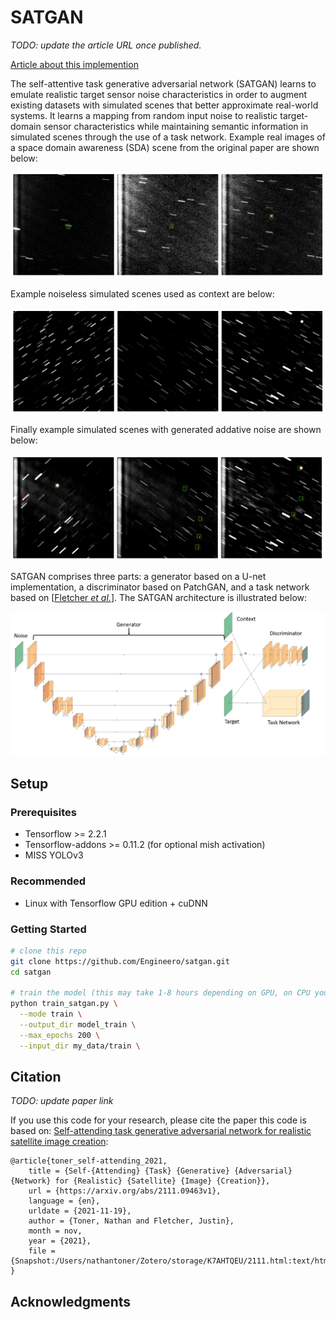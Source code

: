 # SATGAN

*TODO: update the article URL once published.*

[Article about this implemention][0]

The self-attentive task generative adversarial network (SATGAN) learns
to emulate realistic target sensor noise characteristics in order to
augment existing datasets with simulated scenes that better approximate
real-world systems. It learns a mapping from random input noise to realistic
target-domain sensor characteristics while maintaining semantic information
in simulated scenes through the use of a task network. Example real images of
a space domain awareness (SDA) scene from the original paper are shown below:

![Real images](satgan_docs/real_images.png 'Real images')

Example noiseless simulated scenes used as context are below:

![Context images](satgan_docs/context_images.png 'Context images')

Finally example simulated scenes with generated addative noise are shown below:

![Fake images](satgan_docs/fake_images.png 'Fake images')

SATGAN comprises three parts: a generator based on a U-net implementation, a
discriminator based on PatchGAN, and a task network based on
[[Fletcher *et al.*][1]]. The SATGAN architecture is illustrated below:

![SATGAN architecture](satgan_docs/satgan_architecture.png 'SATGAN architecture')

## Setup

### Prerequisites
- Tensorflow >= 2.2.1
- Tensorflow-addons >= 0.11.2 (for optional mish activation)
- MISS YOLOv3

### Recommended
- Linux with Tensorflow GPU edition + cuDNN

### Getting Started

```sh
# clone this repo
git clone https://github.com/Engineero/satgan.git
cd satgan

# train the model (this may take 1-8 hours depending on GPU, on CPU you will be waiting for a bit)
python train_satgan.py \
  --mode train \
  --output_dir model_train \
  --max_epochs 200 \
  --input_dir my_data/train \
```

## Citation

*TODO: update paper link*

If you use this code for your research, please cite the paper this code is based on:
[Self-attending task generative adversarial network for realistic satellite image creation][0]:

```
@article{toner_self-attending_2021,
	title = {Self-{Attending} {Task} {Generative} {Adversarial} {Network} for {Realistic} {Satellite} {Image} {Creation}},
	url = {https://arxiv.org/abs/2111.09463v1},
	language = {en},
	urldate = {2021-11-19},
	author = {Toner, Nathan and Fletcher, Justin},
	month = nov,
	year = {2021},
	file = {Snapshot:/Users/nathantoner/Zotero/storage/K7AHTQEU/2111.html:text/html},
}
```

## Acknowledgments

[0]: https://www.google.com
[1]: https://amostech.com/TechnicalPapers/2019/Machine-Learning-for-SSA-Applications/Fletcher.pdf
